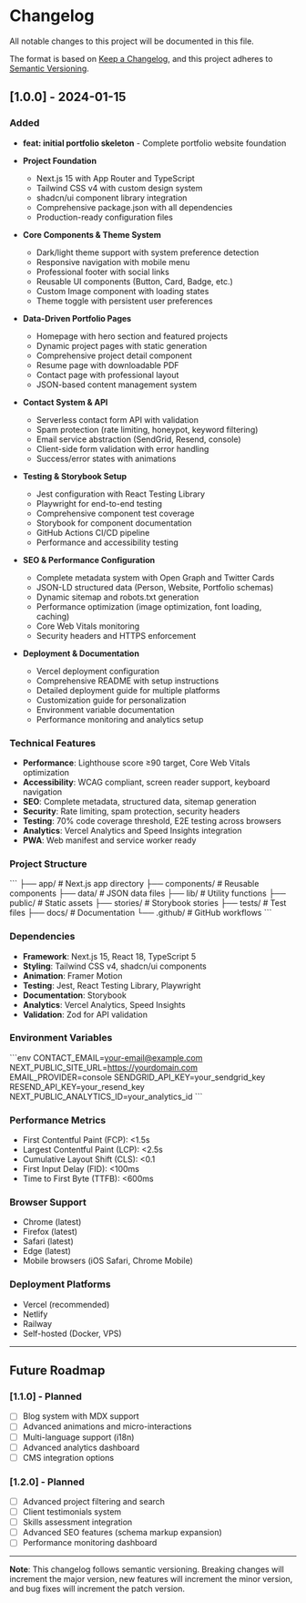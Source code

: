 # Changelog

All notable changes to this project will be documented in this file.

The format is based on [Keep a Changelog](https://keepachangelog.com/en/1.0.0/),
and this project adheres to [Semantic Versioning](https://semver.org/spec/v2.0.0.html).

## [1.0.0] - 2024-01-15

### Added
- **feat: initial portfolio skeleton** - Complete portfolio website foundation
- **Project Foundation**
  - Next.js 15 with App Router and TypeScript
  - Tailwind CSS v4 with custom design system
  - shadcn/ui component library integration
  - Comprehensive package.json with all dependencies
  - Production-ready configuration files

- **Core Components & Theme System**
  - Dark/light theme support with system preference detection
  - Responsive navigation with mobile menu
  - Professional footer with social links
  - Reusable UI components (Button, Card, Badge, etc.)
  - Custom Image component with loading states
  - Theme toggle with persistent user preferences

- **Data-Driven Portfolio Pages**
  - Homepage with hero section and featured projects
  - Dynamic project pages with static generation
  - Comprehensive project detail component
  - Resume page with downloadable PDF
  - Contact page with professional layout
  - JSON-based content management system

- **Contact System & API**
  - Serverless contact form API with validation
  - Spam protection (rate limiting, honeypot, keyword filtering)
  - Email service abstraction (SendGrid, Resend, console)
  - Client-side form validation with error handling
  - Success/error states with animations

- **Testing & Storybook Setup**
  - Jest configuration with React Testing Library
  - Playwright for end-to-end testing
  - Comprehensive component test coverage
  - Storybook for component documentation
  - GitHub Actions CI/CD pipeline
  - Performance and accessibility testing

- **SEO & Performance Configuration**
  - Complete metadata system with Open Graph and Twitter Cards
  - JSON-LD structured data (Person, Website, Portfolio schemas)
  - Dynamic sitemap and robots.txt generation
  - Performance optimization (image optimization, font loading, caching)
  - Core Web Vitals monitoring
  - Security headers and HTTPS enforcement

- **Deployment & Documentation**
  - Vercel deployment configuration
  - Comprehensive README with setup instructions
  - Detailed deployment guide for multiple platforms
  - Customization guide for personalization
  - Environment variable documentation
  - Performance monitoring and analytics setup

### Technical Features
- **Performance**: Lighthouse score ≥90 target, Core Web Vitals optimization
- **Accessibility**: WCAG compliant, screen reader support, keyboard navigation
- **SEO**: Complete metadata, structured data, sitemap generation
- **Security**: Rate limiting, spam protection, security headers
- **Testing**: 70% code coverage threshold, E2E testing across browsers
- **Analytics**: Vercel Analytics and Speed Insights integration
- **PWA**: Web manifest and service worker ready

### Project Structure
\`\`\`
├── app/                    # Next.js app directory
├── components/            # Reusable components
├── data/                 # JSON data files
├── lib/                  # Utility functions
├── public/               # Static assets
├── stories/              # Storybook stories
├── tests/                # Test files
├── docs/                 # Documentation
└── .github/              # GitHub workflows
\`\`\`

### Dependencies
- **Framework**: Next.js 15, React 18, TypeScript 5
- **Styling**: Tailwind CSS v4, shadcn/ui components
- **Animation**: Framer Motion
- **Testing**: Jest, React Testing Library, Playwright
- **Documentation**: Storybook
- **Analytics**: Vercel Analytics, Speed Insights
- **Validation**: Zod for API validation

### Environment Variables
\`\`\`env
CONTACT_EMAIL=your-email@example.com
NEXT_PUBLIC_SITE_URL=https://yourdomain.com
EMAIL_PROVIDER=console
SENDGRID_API_KEY=your_sendgrid_key
RESEND_API_KEY=your_resend_key
NEXT_PUBLIC_ANALYTICS_ID=your_analytics_id
\`\`\`

### Performance Metrics
- First Contentful Paint (FCP): <1.5s
- Largest Contentful Paint (LCP): <2.5s
- Cumulative Layout Shift (CLS): <0.1
- First Input Delay (FID): <100ms
- Time to First Byte (TTFB): <600ms

### Browser Support
- Chrome (latest)
- Firefox (latest)
- Safari (latest)
- Edge (latest)
- Mobile browsers (iOS Safari, Chrome Mobile)

### Deployment Platforms
- Vercel (recommended)
- Netlify
- Railway
- Self-hosted (Docker, VPS)

---

## Future Roadmap

### [1.1.0] - Planned
- [ ] Blog system with MDX support
- [ ] Advanced animations and micro-interactions
- [ ] Multi-language support (i18n)
- [ ] Advanced analytics dashboard
- [ ] CMS integration options

### [1.2.0] - Planned
- [ ] Advanced project filtering and search
- [ ] Client testimonials system
- [ ] Skills assessment integration
- [ ] Advanced SEO features (schema markup expansion)
- [ ] Performance monitoring dashboard

---

**Note**: This changelog follows semantic versioning. Breaking changes will increment the major version, new features will increment the minor version, and bug fixes will increment the patch version.
